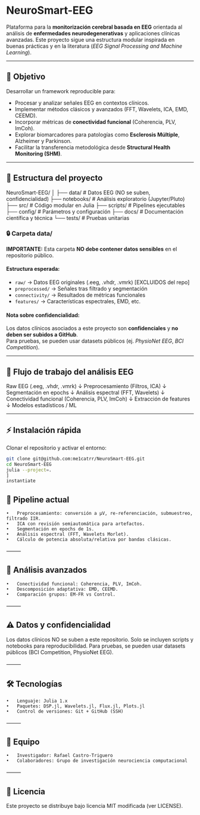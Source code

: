 # NeuroSmart-EEG

Plataforma para la **monitorización cerebral basada en EEG** orientada al análisis de **enfermedades neurodegenerativas** y aplicaciones clínicas avanzadas. Este proyecto sigue una estructura modular inspirada en buenas prácticas y en la literatura (*EEG Signal Processing and Machine Learning*).

---

## 🎯 Objetivo
Desarrollar un framework reproducible para:
- Procesar y analizar señales EEG en contextos clínicos.
- Implementar métodos clásicos y avanzados (FFT, Wavelets, ICA, EMD, CEEMD).
- Incorporar métricas de **conectividad funcional** (Coherencia, PLV, ImCoh).
- Explorar biomarcadores para patologías como **Esclerosis Múltiple**, Alzheimer y Parkinson.
- Facilitar la transferencia metodológica desde **Structural Health Monitoring (SHM)**.

---

## 📂 Estructura del proyecto

NeuroSmart-EEG/
│
├── data/           # Datos EEG (NO se suben, confidencialidad)
├── notebooks/      # Análisis exploratorio (Jupyter/Pluto)
├── src/            # Código modular en Julia
├── scripts/        # Pipelines ejecutables
├── config/         # Parámetros y configuración
├── docs/           # Documentación científica y técnica
└── tests/          # Pruebas unitarias

### 🔒 **Carpeta data/**

**IMPORTANTE:** Esta carpeta **NO debe contener datos sensibles** en el repositorio público.

#### Estructura esperada:

- `raw/` → Datos EEG originales (.eeg, .vhdr, .vmrk) [EXCLUIDOS del repo]
- `preprocessed/` → Señales tras filtrado y segmentación
- `connectivity/` → Resultados de métricas funcionales
- `features/` → Características espectrales, EMD, etc.

#### Nota sobre confidencialidad:

Los datos clínicos asociados a este proyecto son **confidenciales** y **no deben ser subidos a GitHub**.  
Para pruebas, se pueden usar datasets públicos (ej. *PhysioNet EEG*, *BCI Competition*).

---

## 🔄 Flujo de trabajo del análisis EEG
Raw EEG (.eeg, .vhdr, .vmrk)
↓
Preprocesamiento (Filtros, ICA)
↓
Segmentación en epochs
↓
Análisis espectral (FFT, Wavelets)
↓
Conectividad funcional (Coherencia, PLV, ImCoh)
↓
Extracción de features
↓
Modelos estadísticos / ML

---

## ⚡ Instalación rápida

Clonar el repositorio y activar el entorno:
```bash
git clone git@github.com:me1catrr/NeuroSmart-EEG.git
cd NeuroSmart-EEG
julia --project=.
]
instantiate
```

## 🚀 Pipeline actual
	•	Preprocesamiento: conversión a µV, re-referenciación, submuestreo, filtrado IIR.
	•	ICA con revisión semiautomática para artefactos.
	•	Segmentación en epochs de 1s.
	•	Análisis espectral (FFT, Wavelets Morlet).
	•	Cálculo de potencia absoluta/relativa por bandas clásicas.

⸻

## 🔬 Análisis avanzados
	•	Conectividad funcional: Coherencia, PLV, ImCoh.
	•	Descomposición adaptativa: EMD, CEEMD.
	•	Comparación grupos: EM-FR vs Control.

⸻

## ⚠️ Datos y confidencialidad

Los datos clínicos NO se suben a este repositorio.
Solo se incluyen scripts y notebooks para reproducibilidad.
Para pruebas, se pueden usar datasets públicos (BCI Competition, PhysioNet EEG).

⸻

## 🛠 Tecnologías
	•	Lenguaje: Julia 1.x
	•	Paquetes: DSP.jl, Wavelets.jl, Flux.jl, Plots.jl
	•	Control de versiones: Git + GitHub (SSH)

⸻

## 👥 Equipo
	•	Investigador: Rafael Castro-Triguero
	•	Colaboradores: Grupo de investigación neurociencia computacional

⸻

## 📜 Licencia

Este proyecto se distribuye bajo licencia MIT modificada (ver LICENSE).